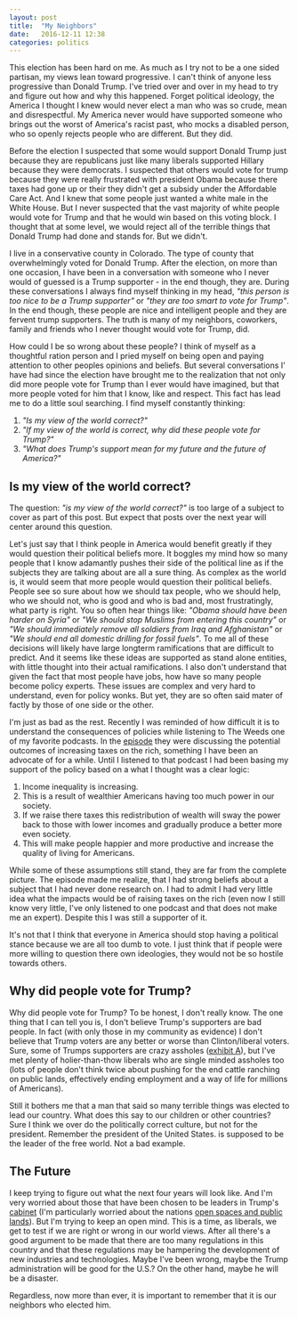 ```yaml
---
layout: post
title:  "My Neighbors"
date:   2016-12-11 12:38
categories: politics  
---
```


This election has been hard on me. As much as I try not to be a one sided partisan, my views lean toward progressive. I can't think of anyone less progressive than Donald Trump.  I've tried over and over in my head to try and figure out how and why this happened.  Forget political ideology, the America I thought I knew would never elect a man who was so crude, mean and disrespectful.  My America never would have supported someone who brings out the worst of America's racist past, who mocks a disabled person, who so openly rejects people who are different. But they did.  

Before the election I suspected that some would support Donald Trump just because they are republicans just like many liberals supported Hillary because they were democrats.  I suspected that others would vote for trump because they were really frustrated with president Obama because there taxes had gone up or their they didn't get a subsidy under the Affordable Care Act.  And I knew that some people just wanted a white male in the White House. But I never suspected that the vast majority of white people would vote for Trump and that he would win based on this voting block.  I thought that at some level, we would reject all of the terrible things that Donald Trump had done and stands for.  But we didn't. 

I live in a conservative county in Colorado.  The type of county that overwhelmingly voted for Donald Trump. After the election, on more than one occasion, I have been in a conversation with someone who I never would of guessed is a Trump supporter - in the end though, they are. During these conversations I always find myself thinking in my head, *"this person is too nice to be a Trump supporter"* or *"they are too smart to vote for Trump"*. In the end though, these people are nice and intelligent people and they are fervent trump supporters.  The truth is many of my neighbors, coworkers, family and friends who I never thought would vote for Trump, did.  

How could I be so wrong about these people? I think of myself as a thoughtful ration person and I pried myself on being open and paying attention to other peoples opinions and beliefs. But several conversations I' have had since the election have brought me to the realization that not only did more people vote for Trump than I ever would have imagined, but that more people voted for him that I know, like and respect. This fact has lead me to do a little soul searching. I find myself constantly thinking: 

1. *"Is my view of the world correct?"*
2. *"If my view of the world is correct, why did these people vote for Trump?"*
3. *"What does Trump's support mean for my future and the future of America?"*

## Is my view of the world correct?

The question: *"is my view of the world correct?"* is too large of a subject to cover as part of this post. But expect that posts over the next year will center around this question. 

Let's just say that I think people in America would benefit greatly if they would question their political beliefs more. It boggles my mind how so many people that I know adamantly pushes their side of the political line as if the subjects they are talking about are all a sure thing.  As complex as the world is, it would seem that more people would question their political beliefs.  People see so sure about how we should tax people, who we should help, who we should not, who is good and who is bad and, most frustratingly, what party is right.  You so often hear things like: *"Obama should have been harder on Syria"* or *"We should stop Muslims from entering this country"* or  *"We should immediately remove all soldiers from Iraq and Afghanistan"* or *"We should end all domestic drilling for fossil fuels"*.  To me all of these decisions will likely have large longterm ramifications that are difficult to predict. And it seems like these ideas are supported as stand alone entities, with little thought into their actual ramifications. I also don't understand that given the fact that most people have jobs, how have so many people become policy experts. These issues are complex and very hard to understand, even for policy wonks. But yet, they are so often said mater of factly by those of one side or the other. 

I'm just as bad as the rest. Recently I was reminded of how difficult it is to understand the consequences of policies while listening to The Weeds one of my favorite podcasts.  In the [episode][weeds ep] they were discussing the potential outcomes of increasing taxes on the rich, something I have been an advocate of for a while. Until I listened to that podcast I had been basing my support of the policy based on a what I thought was a clear logic: 

1. Income inequality is increasing. 
2. This is a result of wealthier Americans having too much power in our society.  
3. If we raise there taxes this redistribution of wealth will sway the power back to those with lower incomes and gradually produce a better more even society. 
4. This will make people happier and more productive and increase the quality of living for Americans.

While some of these assumptions still stand, they are far from the complete picture. The episode made me realize, that I had strong beliefs about a subject that I had never done research on.  I had to admit I had very little  idea what the impacts would be of raising taxes on the rich (even now I still know very little, I've only listened to one podcast and that does not make me an expert).  Despite this I was still a supporter of it.  

It's not that I think that everyone in America should stop having a political stance because we are all too dumb to vote.  I just think that if people were more willing to question there own ideologies, they would not be so hostile towards others. 

## Why did people vote for Trump?

Why did people vote for Trump? To be honest, I don't really know.  The one thing that I can tell you is, I don't believe Trump's supporters are bad people.  In fact (with only those in my community as evidence) I don't believe that Trump voters are any better or worse than Clinton/liberal voters.  Sure, some of Trumps supporters are crazy assholes ([exhibit A][a]), but I've met plenty of holier-than-thow liberals who are single minded assholes too (lots of people don't think twice about pushing for the end cattle ranching on public lands, effectively ending employment and a way of life for millions of Americans).

Still it bothers me that a man that said so many terrible things was elected to lead our country.  What does this say to our children or other countries?  Sure I think we over do the politically correct culture, but not for the president.  Remember the president of the United States. is supposed to be the leader of the free world.  Not a bad example. 

## The Future

I keep trying to figure out what the next four years will look like.  And I'm very worried about those that have been chosen to be leaders in Trump's [cabinet][cabinet] (I'm particularly worried about the nations [open spaces and public lands][os]).  But I'm trying to keep an open mind.  This is a time, as liberals, we get to test if we are right or wrong in our world views.  After all there's a good argument to be made that there are too many regulations in this country and that these regulations may be hampering the development of new industries and technologies.  Maybe I've been wrong, maybe the Trump administration will be good for the U.S.?  On the other hand, maybe he will be a disaster.  

Regardless, now more than ever, it is important to remember that it is our neighbors who elected him.    


[a]:        http://www.politico.com/magazine/story/2016/10/donald-trump-2016-white-nationalists-alt-right-214388

[cabinet]:  http://www.politico.com/blogs/donald-trump-administration/2016/11/donald-trump-cabinet-members-list-of-choices-picks-and-selections-so-far-231444

[os]:       http://www.nytimes.com/2016/12/10/opinion/its-our-land-lets-keep-it-that-way.html

[ezra klein show]: http://www.stitcher.com/s?eid=48455600

[weeds ep]: https://www.stitcher.com/podcast/panoply/voxs-the-weeds/e/will-taxing-the-rich-hurt-growth-and-will-third-parties-save-45147092

